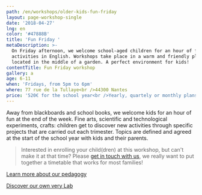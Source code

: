 ```yaml
---
path: /en/workshops/older-kids-fun-friday
layout: page-workshop-single
date: '2018-04-27'
lng: en
color: '#47888B'
title: 'Fun Friday '
metaDescription: >-
  On Friday afternoon, we welcome school-aged children for an hour of fun crafty
  activities in English. Workshops take place in a warm and friendly place,
  located in the middle of a garden. A perfect environment for kids!
contentTitle: Fun Friday workshop
gallery: a
age: 6-11
when: 'Fridays, from 5pm to 6pm'
where: 77 rue de la Tullaye<br />44300 Nantes
price: '520€ for the school year<br />Yearly, quartely or monthly plans available'
---
```

Away from blackboards and school books, we welcome kids for an hour of fun at the end of the week. Fine arts, scientific and technological experiments, crafts: children get to discover new activities through specific projects that are carried out each trimester. Topics are defined and agreed at the start of the school year with kids and their parents. 

> Interested in enrolling your child(dren) at this workshop, but can't make it at that time? Please [get in touch with us](/en/contact-us), we really want to put together a timetable that works for most families!

[Learn more about our pedagogy](/en/pedagogy)

[Discover our own very Lab](/en/workshops/)
